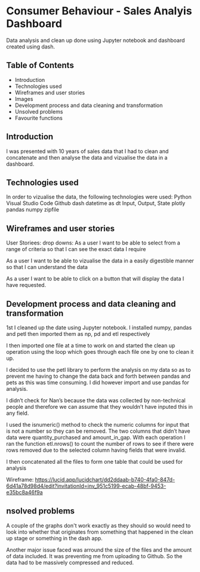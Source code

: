 # Consumer Behaviour - Sales Analyis Dashboard
Data analysis and clean up done using Jupyter notebook and dashboard created using dash.

## Table of Contents

- Introduction
- Technologies used
- Wireframes and user stories
- Images
- Development process and data cleaning and transformation
- Unsolved problems
- Favourite functions

## Introduction

I was presented with 10 years of sales data that I had to clean and concatenate and then analyse the data and vizualise the data in a dashboard.

## Technologies used

In order to vizualise the data, the following technologies were used:
Python
Visual Studio Code
Github
dash
datetime as dt
Input, Output, State
plotly
pandas 
numpy
zipfile 

## Wireframes and user stories

User Storiees:
drop downs: As a user I want to be able to select from a range of criteria so that I can see the exact data I require

As a user I want to be able to vizualise the data in a easily digestible manner so that I can understand the data

As a user I want to be able to click on a button that will display the data I have requested.

## Development process and data cleaning and transformation

1st I cleaned up the date using Jupyter notebook.
I installed numpy, pandas and petl then imported them as np, pd and etl respectively

I then imported one file at a time to work on and started the clean up operation using the loop which goes through each file one by one to clean it up.

I decided to use the petl library to perform the analysis on my data so as to prevent me having to change the data back and forth between pandas and pets as this was time consuming. I did however import and use pandas for analysis.

I didn’t check for Nan’s because the data was collected by non-technical people and therefore we can assume that they wouldn’t have inputed this in any field.

I used the isnumeric() method to check the numeric columns for input that is not a number so they can be removed. The two columns that didn’t have data were quantity_purchased and amount_in_gap. With each operation I ran the function etl.nrows() to count the number of rows to see if there were rows removed due to the selected column having fields that were invalid.

I then concatenated all the files to form one table that could be used for analysis

Wireframe: https://lucid.app/lucidchart/dd2ddaab-b740-4fa0-847d-6d41a78d98d4/edit?invitationId=inv_951c5199-ecab-48bf-9453-e35bc8a46f9a

## nsolved problems

A couple of the graphs don't work exactly as they should so would need to look into whether that originates from something that happened in the clean up stage or something in the dash app.

Another major issue faced was arround the size of the files and the amount of data included. It was preventing me from uploading to Github. So the data had to be massively compressed and reduced. 